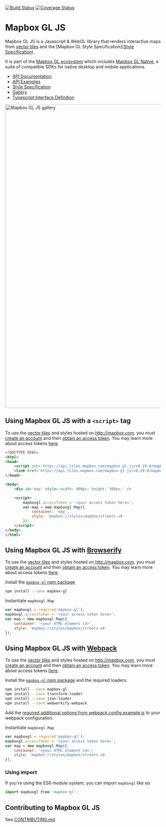 [![Build Status](https://circleci.com/gh/mapbox/mapbox-gl-js.svg?style=svg)](https://circleci.com/gh/mapbox/mapbox-gl-js) [![Coverage Status](https://coveralls.io/repos/github/mapbox/mapbox-gl-js/badge.svg?branch=master)](https://coveralls.io/github/mapbox/mapbox-gl-js?branch=master)

# Mapbox GL JS

Mapbox GL JS is a Javascript & WebGL library that renders interactive maps from [vector tiles](https://www.mapbox.com/blog/vector-tiles/) and the [Mapbox GL Style Specification]([Style Specification](https://www.mapbox.com/mapbox-gl-style-spec)).

It is part of the [Mapbox GL ecosystem](https://github.com/mapbox/mapbox-gl) which includes [Mapbox GL Native](https://www.mapbox.com/mapbox-gl-native), a suite of compatible SDKs for native desktop and mobile applications.

- [API Documentation](https://www.mapbox.com/mapbox-gl-js/api)
- [API Examples](https://www.mapbox.com/mapbox-gl-js/examples/)
- [Style Specification](https://www.mapbox.com/mapbox-gl-style-spec)
- [Gallery](https://www.mapbox.com/gallery/)
- [Typescript Interface Definition](https://github.com/Smartrak/mapbox-gl-js-typescript)

[<img width="981" alt="Mapbox GL JS gallery" src="https://cloud.githubusercontent.com/assets/281306/14547142/a3c98294-025f-11e6-92f4-d6b0f50c8e89.png">](https://www.mapbox.com/gallery/)

## Using Mapbox GL JS with a `<script>` tag

To use the [vector tiles](https://www.mapbox.com/maps/) and styles hosted on http://mapbox.com, you must [create an account](https://www.mapbox.com/studio/signup/) and then [obtain an access token](https://www.mapbox.com/studio/account/tokens/). You may learn more about access tokens [here](https://www.mapbox.com/help/define-access-token/).

```html
<!DOCTYPE html>
<html>
<head>
    <script src='https://api.tiles.mapbox.com/mapbox-gl-js/v0.19.0/mapbox-gl.js'></script>
    <link href='https://api.tiles.mapbox.com/mapbox-gl-js/v0.19.0/mapbox-gl.css' rel='stylesheet' />
</head>

<body>
    <div id='map' style='width: 400px; height: 300px;' />

    <script>
        mapboxgl.accessToken = '<your access token here>';
        var map = new mapboxgl.Map({
            container: 'map',
            style: 'mapbox://styles/mapbox/streets-v8'
        });
    </script>
</body>
</html>
```

## Using Mapbox GL JS with [Browserify](http://browserify.org/)

To use the [vector tiles](https://www.mapbox.com/maps/) and styles hosted on http://mapbox.com, you must [create an account](https://www.mapbox.com/studio/signup/) and then [obtain an access token](https://www.mapbox.com/studio/account/tokens/). You may learn more about access tokens [here](https://www.mapbox.com/help/define-access-token/).

Install the [`mapbox-gl` npm package](https://www.npmjs.com/package/mapbox-gl)

```bash
npm install --save mapbox-gl
```

Instantiate `mapboxgl.Map`

```js
var mapboxgl = require('mapbox-gl');
mapboxgl.accessToken = '<your access token here>';
var map = new mapboxgl.Map({
    container: '<your HTML element id>',
    style: 'mapbox://styles/mapbox/streets-v8'
});
```

## Using Mapbox GL JS with [Webpack](https://webpack.github.io/)

To use the [vector tiles](https://www.mapbox.com/maps/) and styles hosted on http://mapbox.com, you must [create an account](https://www.mapbox.com/studio/signup/) and then [obtain an access token](https://www.mapbox.com/studio/account/tokens/). You may learn more about access tokens [here](https://www.mapbox.com/help/define-access-token/).

Install the [`mapbox-gl` npm package](https://www.npmjs.com/package/mapbox-gl)
and the required loaders.

```bash
npm install --save mapbox-gl
npm install --save transform-loader
npm install --save json-loader
npm install --save webworkify-webpack
```

Add the [required additional options from webpack.config.example.js](webpack.config.example.js)
to your webpack configuration.

Instantiate `mapboxgl.Map`

```js
var mapboxgl = require('mapbox-gl');
mapboxgl.accessToken = '<your access token here>';
var map = new mapboxgl.Map({
    container: '<your HTML element id>',
    style: 'mapbox://styles/mapbox/streets-v8'
});
```

### Using import

If you're using the ES6 module system, you can import `mapboxgl` like so:

```js
import mapboxgl from 'mapbox-gl';
```

## Contributing to Mapbox GL JS

See [CONTRIBUTING.md](https://github.com/mapbox/mapbox-gl-js/blob/master/CONTRIBUTING.md).
